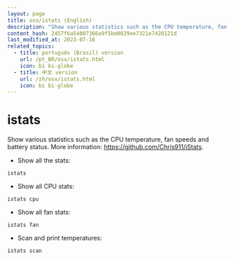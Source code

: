 ```yaml
---
layout: page
title: osx/istats (English)
description: "Show various statistics such as the CPU temperature, fan speeds and battery status."
content_hash: 2457f6a54007366a9f5be0029ee7321e7420121d
last_modified_at: 2023-07-16
related_topics:
  - title: português (Brasil) version
    url: /pt_BR/osx/istats.html
    icon: bi bi-globe
  - title: 中文 version
    url: /zh/osx/istats.html
    icon: bi bi-globe
---
```

# istats

Show various statistics such as the CPU temperature, fan speeds and battery status.
More information: <https://github.com/Chris911/iStats>.

- Show all the stats:

`istats`

- Show all CPU stats:

`istats cpu`

- Show all fan stats:

`istats fan`

- Scan and print temperatures:

`istats scan`
